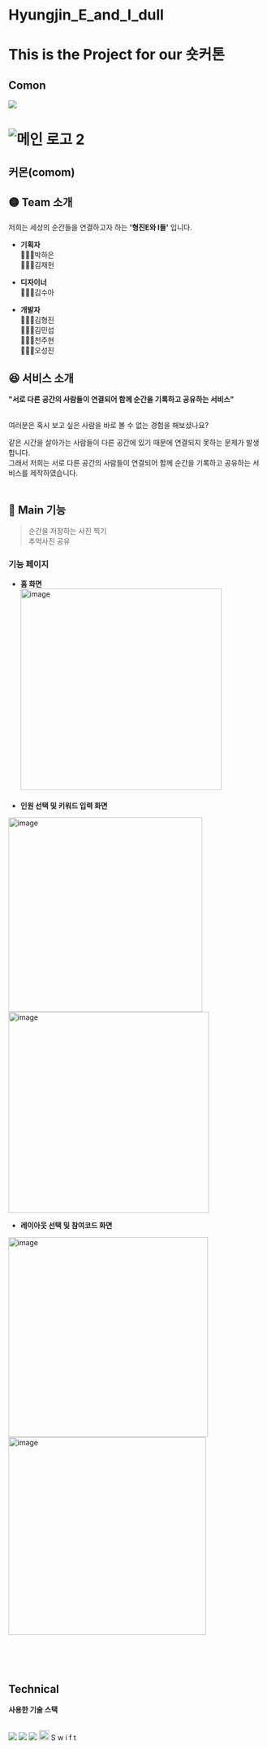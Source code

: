 # Hyungjin_E_and_I_dull

<h1>This is the Project for our 숏커톤</h1>

<h2>Comon</h2>

<img src = "!(https://github.com/2nd-PARD-iOS-PART/Hyungjin_E_and_I_dull/assets/122345560/409dc2b9-5534-4f16-b36b-73ee7cd76261)
">

# ![메인 로고 2](https://github.com/2nd-PARD-iOS-PART/Hyungjin_E_and_I_dull/assets/122345560/7a95ebd1-3d3c-4f8a-9f7e-5e5d8d02f5f4)
## 커몬(comom)<br>


## 🟡 Team 소개
저희는 세상의 순간들을 연결하고자 하는 **'형진E와 I들'** 입니다.<br>

- **기획자**<br>
  💁🏻‍♀️박하은<br>
  💁🏻‍♂️김재헌<br>
  
- **디자이너**<br>
  👩🏻‍🎨김수아<br>

- **개발자**<br>
  🧑🏻‍💻김형진<br>
  🧑🏻‍💻김민섭<br>
  🧑🏻‍💻천주현<br>
  🧑🏻‍💻오성진<br>

  
## 😆 서비스 소개
**"서로 다른 공간의 사람들이 연결되어 함께 순간을 기록하고 공유하는 서비스"**<br>
<br>

여러분은 혹시 보고 싶은 사람을 바로 볼 수 없는 경험을 해보셨나요?<br>

같은 시간을 살아가는 사람들이 다른 공간에 있기 때문에 연결되지 못하는 문제가 발생합니다.<br>
그래서 저희는 서로 다른 공간의 사람들이 연결되어 함께 순간을 기록하고 공유하는 서비스를 제작하였습니다.<br><br>


## 🌄 Main 기능 
> 순간을 저장하는 사진 찍기<br>
> 추억사진 공유<br>

### 기능 페이지
- **홈 화면**<br>
<img width="396" alt="image" src="https://github.com/2nd-PARD-iOS-PART/Hyungjin_E_and_I_dull/assets/122345560/b8a22dbd-5fc7-4c55-9358-9b8b4ad90d72"><br><br>
- **인원 선택 및 키워드 입력 화면<br>**
<img width="382" alt="image" src="https://github.com/2nd-PARD-iOS-PART/Hyungjin_E_and_I_dull/assets/122345560/82a8ccff-27ab-43b6-8164-958b87acd271">
<img width="395" alt="image" src="https://github.com/2nd-PARD-iOS-PART/Hyungjin_E_and_I_dull/assets/122345560/f233809d-c267-453e-bcc1-52cfed77aea1">

- **레이아웃 선택 및 참여코드 화면<br>**
<img width="393" alt="image" src="https://github.com/2nd-PARD-iOS-PART/Hyungjin_E_and_I_dull/assets/122345560/5fa2f42a-5f45-4ef9-b53c-be11ef9d4763">
<img width="389" alt="image" src="https://github.com/2nd-PARD-iOS-PART/Hyungjin_E_and_I_dull/assets/122345560/ff1136ab-f8f2-497a-8aaa-3bdf5f828168">

<br><br><br>


## Technical
**사용한 기술 스택**<br><br>

<img src="https://img.shields.io/badge/Figma-white?style=for-the-badge&logo=Figma"/>
<img src="https://img.shields.io/badge/Git-white?style=for-the-badge&logo=Git&logoColor=F05032"/>
<img src="https://img.shields.io/badge/GitHub-white?style=for-the-badge&logo=GitHub&logoColor=181717"/>
<img width="20" alt="image" src="https://github.com/2nd-PARD-iOS-PART/Hyungjin_E_and_I_dull/assets/122345560/0b53351e-f856-47c6-996a-bcfcdba3c2b2"> S w i f t
<br><br><br>
